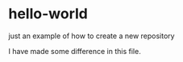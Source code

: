 # hello-world
just an example of how to create a new repository
 
I have made some difference in this file.
